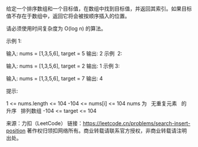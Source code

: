 给定一个排序数组和一个目标值，在数组中找到目标值，并返回其索引。如果目标值不存在于数组中，返回它将会被按顺序插入的位置。

请必须使用时间复杂度为 O(log n) 的算法。



示例 1:

输入: nums = [1,3,5,6], target = 5
输出: 2
示例  2:

输入: nums = [1,3,5,6], target = 2
输出: 1
示例 3:

输入: nums = [1,3,5,6], target = 7
输出: 4



提示:

1 <= nums.length <= 104
-104 <= nums[i] <= 104
nums 为   无重复元素   的   升序   排列数组
-104 <= target <= 104

来源：力扣（LeetCode）
链接：https://leetcode.cn/problems/search-insert-position
著作权归领扣网络所有。商业转载请联系官方授权，非商业转载请注明出处。
